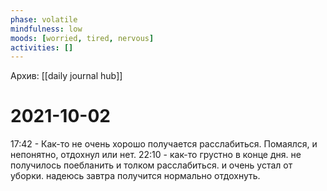 ```yaml
---
phase: volatile
mindfulness: low
moods: [worried, tired, nervous]
activities: []
---
```

Архив: [[daily journal hub]]
# 2021-10-02

17:42 - Как-то не очень хорошо получается расслабиться. Помаялся, и непонятно, отдохнул или нет.
22:10 - как-то грустно в конце дня. не получилось поебланить и толком расслабиться. и очень устал от уборки. надеюсь завтра получится нормально отдохнуть.
